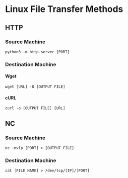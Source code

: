 # Linux File Transfer Methods

## HTTP
### Source Machine
```
python3 -m http.server [PORT]
```
### Destination Machine
#### Wget
```
wget [URL] -O [OUTPUT FILE]
```
#### cURL
```
curl -o [OUTPUT FILE] [URL]
```
## NC
### Source Machine
```
nc -nvlp [PORT] > [OUTPUT FILE]
```
### Destination Machine
```
cat [FILE NAME] > /dev/tcp/[IP]/[PORT]
```
